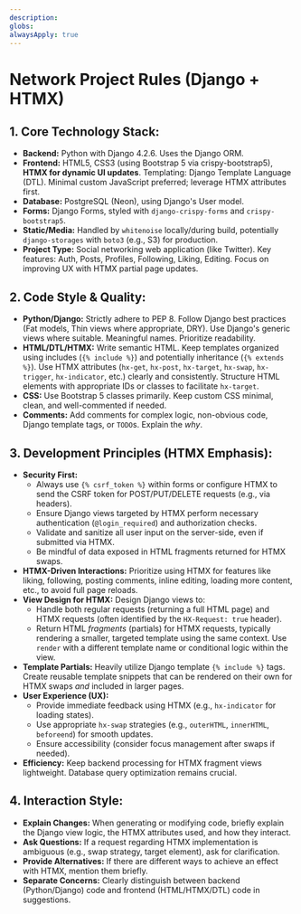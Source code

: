 ```yaml
---
description: 
globs: 
alwaysApply: true
---
```

# Network Project Rules (Django + HTMX)

## 1. Core Technology Stack:
- **Backend:** Python with Django 4.2.6. Uses the Django ORM.
- **Frontend:** HTML5, CSS3 (using Bootstrap 5 via crispy-bootstrap5), **HTMX for dynamic UI updates**. Templating: Django Template Language (DTL). Minimal custom JavaScript preferred; leverage HTMX attributes first.
- **Database:** PostgreSQL (Neon), using Django's User model.
- **Forms:** Django Forms, styled with `django-crispy-forms` and `crispy-bootstrap5`.
- **Static/Media:** Handled by `whitenoise` locally/during build, potentially `django-storages` with `boto3` (e.g., S3) for production.
- **Project Type:** Social networking web application (like Twitter). Key features: Auth, Posts, Profiles, Following, Liking, Editing. Focus on improving UX with HTMX partial page updates.

## 2. Code Style & Quality:
- **Python/Django:** Strictly adhere to PEP 8. Follow Django best practices (Fat models, Thin views where appropriate, DRY). Use Django's generic views where suitable. Meaningful names. Prioritize readability.
- **HTML/DTL/HTMX:** Write semantic HTML. Keep templates organized using includes (`{% include %}`) and potentially inheritance (`{% extends %}`). Use HTMX attributes (`hx-get`, `hx-post`, `hx-target`, `hx-swap`, `hx-trigger`, `hx-indicator`, etc.) clearly and consistently. Structure HTML elements with appropriate IDs or classes to facilitate `hx-target`.
- **CSS:** Use Bootstrap 5 classes primarily. Keep custom CSS minimal, clean, and well-commented if needed.
- **Comments:** Add comments for complex logic, non-obvious code, Django template tags, or `TODO`s. Explain the *why*.

## 3. Development Principles (HTMX Emphasis):
- **Security First:**
    - Always use `{% csrf_token %}` within forms or configure HTMX to send the CSRF token for POST/PUT/DELETE requests (e.g., via headers).
    - Ensure Django views targeted by HTMX perform necessary authentication (`@login_required`) and authorization checks.
    - Validate and sanitize all user input on the server-side, even if submitted via HTMX.
    - Be mindful of data exposed in HTML fragments returned for HTMX swaps.
- **HTMX-Driven Interactions:** Prioritize using HTMX for features like liking, following, posting comments, inline editing, loading more content, etc., to avoid full page reloads.
- **View Design for HTMX:** Design Django views to:
    - Handle both regular requests (returning a full HTML page) and HTMX requests (often identified by the `HX-Request: true` header).
    - Return HTML *fragments* (partials) for HTMX requests, typically rendering a smaller, targeted template using the same context. Use `render` with a different template name or conditional logic within the view.
- **Template Partials:** Heavily utilize Django template `{% include %}` tags. Create reusable template snippets that can be rendered on their own for HTMX swaps *and* included in larger pages.
- **User Experience (UX):**
    - Provide immediate feedback using HTMX (e.g., `hx-indicator` for loading states).
    - Use appropriate `hx-swap` strategies (e.g., `outerHTML`, `innerHTML`, `beforeend`) for smooth updates.
    - Ensure accessibility (consider focus management after swaps if needed).
- **Efficiency:** Keep backend processing for HTMX fragment views lightweight. Database query optimization remains crucial.

## 4. Interaction Style:
- **Explain Changes:** When generating or modifying code, briefly explain the Django view logic, the HTMX attributes used, and how they interact.
- **Ask Questions:** If a request regarding HTMX implementation is ambiguous (e.g., swap strategy, target element), ask for clarification.
- **Provide Alternatives:** If there are different ways to achieve an effect with HTMX, mention them briefly.
- **Separate Concerns:** Clearly distinguish between backend (Python/Django) code and frontend (HTML/HTMX/DTL) code in suggestions.